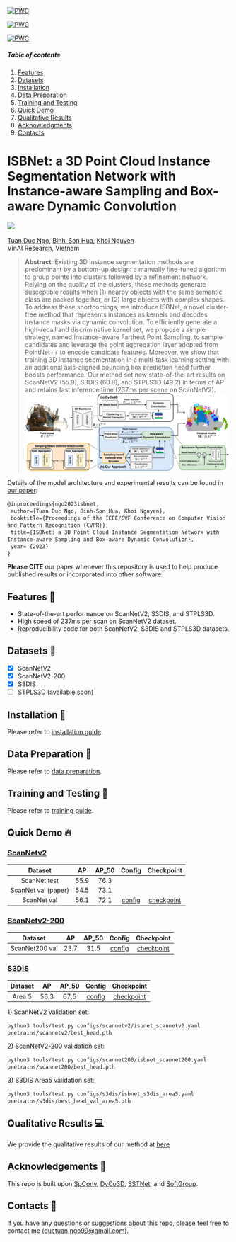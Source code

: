 [![PWC](https://img.shields.io/endpoint.svg?url=https://paperswithcode.com/badge/isbnet-a-3d-point-cloud-instance-segmentation/3d-instance-segmentation-on-scannetv2)](https://paperswithcode.com/sota/3d-instance-segmentation-on-scannetv2?p=isbnet-a-3d-point-cloud-instance-segmentation) 

[![PWC](https://img.shields.io/endpoint.svg?url=https://paperswithcode.com/badge/isbnet-a-3d-point-cloud-instance-segmentation/3d-instance-segmentation-on-s3dis)](https://paperswithcode.com/sota/3d-instance-segmentation-on-s3dis?p=isbnet-a-3d-point-cloud-instance-segmentation)

 [![PWC](https://img.shields.io/endpoint.svg?url=https://paperswithcode.com/badge/isbnet-a-3d-point-cloud-instance-segmentation/3d-instance-segmentation-on-stpls3d)](https://paperswithcode.com/sota/3d-instance-segmentation-on-stpls3d?p=isbnet-a-3d-point-cloud-instance-segmentation)


##### Table of contents
1. [Features](#Features)
2. [Datasets](#Datasets)
3. [Installation](#Installation)
4. [Data Preparation](#Data-Preparation)
5. [Training and Testing](#Training-and-Testing) 
6. [Quick Demo](#Quick-Demo)
7. [Qualitative Results](#Qualitative-Results)
8. [Acknowledgments](#Acknowledgments)
9. [Contacts](#Contacts)

# ISBNet: a 3D Point Cloud Instance Segmentation Network with Instance-aware Sampling and Box-aware Dynamic Convolution

<a href="https://arxiv.org/abs/2303.00246"><img src="https://img.shields.io/badge/https%3A%2F%2Farxiv.org%2Fabs%2F2303.00246-arxiv-brightgreen"></a>

[Tuan Duc Ngo](https://ngoductuanlhp.github.io/),
[Binh-Son Hua](https://sonhua.github.io/),
[Khoi Nguyen](https://www.khoinguyen.org/)<br>
VinAI Research, Vietnam

> **Abstract**: 
Existing 3D instance segmentation methods are predominant by a bottom-up design: a manually fine-tuned algorithm to group points into clusters followed by a refinement network. Relying on the quality of the clusters, these methods generate susceptible results when (1) nearby objects with the same semantic class are packed together, or (2) large objects with complex shapes. To address these shortcomings, we introduce ISBNet, a novel cluster-free method that represents instances as kernels and decodes instance masks via dynamic convolution. To efficiently generate a high-recall and discriminative kernel set, we propose a simple strategy, named Instance-aware Farthest Point Sampling, to sample candidates and leverage the point aggregation layer adopted from PointNet++ to encode candidate features. Moreover, we show that training 3D instance segmentation in a multi-task learning setting with an additional axis-aligned bounding box prediction head further boosts performance. Our method set new state-of-the-art results on ScanNetV2 (55.9), S3DIS (60.8), and STPLS3D (49.2) in terms of AP and retains fast inference time (237ms per scene on ScanNetV2).
![overview](docs/isbnet_arch.png)

Details of the model architecture and experimental results can be found in [our paper](https://arxiv.org/abs/2303.00246v1):

```bibtext
@inproceedings{ngo2023isbnet,
 author={Tuan Duc Ngo, Binh-Son Hua, Khoi Nguyen},
 booktitle={Proceedings of the IEEE/CVF Conference on Computer Vision and Pattern Recognition (CVPR)},
 title={ISBNet: a 3D Point Cloud Instance Segmentation Network with Instance-aware Sampling and Box-aware Dynamic Convolution},
 year= {2023}
}
```

**Please CITE** our paper whenever this repository is used to help produce published results or incorporated into other software.

## Features :mega:
* State-of-the-art performance on ScanNetV2, S3DIS, and STPLS3D.
* High speed of 237ms per scan on ScanNetV2 dataset.
* Reproducibility code for both ScanNetV2, S3DIS and STPLS3D datasets.

## Datasets :floppy_disk:

- [x] ScanNetV2
- [x] ScanNetV2-200
- [x] S3DIS
- [ ] STPLS3D (available soon)

## Installation :memo:
Please refer to [installation guide](docs/INSTALL.md).

## Data Preparation :hammer:
Please refer to [data preparation](dataset/README.md).

## Training and Testing :train2:
Please refer to [training guide](docs/TRAIN.md).

## Quick Demo :fire:

### [ScanNetv2](https://kaldir.vc.in.tum.de/scannet_benchmark/semantic_instance_3d?metric=ap)

| Dataset | AP | AP_50 | Config | Checkpoint
|:-:|:-:|:-:|:-:|:-:|
| ScanNet test | 55.9 | 76.3 | 
| ScanNet val (paper) | 54.5 | 73.1 |
| ScanNet val | 56.1 | 72.1 | [config](configs/scannetv2/isbnet_scannetv2.yaml) | [checkpoint](https://drive.google.com/file/d/1-GQpYlcVRV5r6qDg-Z7_90CIIfu4kmq8/view?usp=sharing) 

### [ScanNetv2-200](https://kaldir.vc.in.tum.de/scannet_benchmark/scannet200_semantic_instance_3d)

| Dataset | AP | AP_50 | Config | Checkpoint
|:-:|:-:|:-:|:-:|:-:|
| ScanNet200 val | 23.7 | 31.5 | [config](configs/scannet200/isbnet_scannet200.yaml) | [checkpoint](https://drive.google.com/file/d/1ZEZgQeT6dIakljSTx4s5YZM0n2rwC3Kw/view?usp=share_link) 


### [S3DIS](http://buildingparser.stanford.edu/dataset.html)

| Dataset | AP | AP_50 | Config | Checkpoint
|:-:|:-:|:-:|:-:|:-:|
| Area 5 | 56.3 | 67.5 | [config](configs/s3dis/isbnet_s3dis_area5.yaml) | [checkpoint](https://drive.google.com/file/d/1oup4nEdgsmdwnMP1TQPmoIqZ8c1RoTgA/view?usp=sharing) 


1\) ScanNetV2 validation set:

```
python3 tools/test.py configs/scannetv2/isbnet_scannetv2.yaml pretrains/scannetv2/best_head.pth
```

2\) ScanNetV2-200 validation set:

```
python3 tools/test.py configs/scannet200/isbnet_scannet200.yaml pretrains/scannet200/best_head.pth
```

3\) S3DIS Area5 validation set:

```
python3 tools/test.py configs/s3dis/isbnet_s3dis_area5.yaml pretrains/s3dis/best_head_val_area5.pth
```
## Qualitative Results :computer:
We provide the qualitative results of our method at [here](docs/QUALITATIVE.md)

## Acknowledgements :clap:
This repo is built upon [SpConv](https://github.com/traveller59/spconv), [DyCo3D](https://github.com/aim-uofa/DyCo3D), [SSTNet](https://github.com/Gorilla-Lab-SCUT/SSTNet), and [SoftGroup](https://github.com/thangvubk/SoftGroup). 

## Contacts :email:
If you have any questions or suggestions about this repo, please feel free to contact me (ductuan.ngo99@gmail.com).
